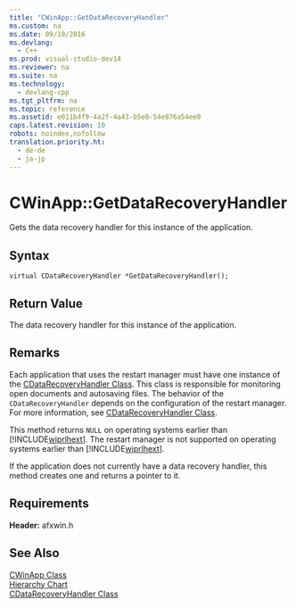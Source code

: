 ```yaml
---
title: "CWinApp::GetDataRecoveryHandler"
ms.custom: na
ms.date: 09/19/2016
ms.devlang: 
  - C++
ms.prod: visual-studio-dev14
ms.reviewer: na
ms.suite: na
ms.technology: 
  - devlang-cpp
ms.tgt_pltfrm: na
ms.topic: reference
ms.assetid: e011b4f9-4a2f-4a43-b5e0-54e876a54ee0
caps.latest.revision: 10
robots: noindex,nofollow
translation.priority.ht: 
  - de-de
  - ja-jp
---
```

# CWinApp::GetDataRecoveryHandler
Gets the data recovery handler for this instance of the application.  
  
## Syntax  
  
```  
virtual CDataRecoveryHandler *GetDataRecoveryHandler();  
```  
  
## Return Value  
 The data recovery handler for this instance of the application.  
  
## Remarks  
 Each application that uses the restart manager must have one instance of the [CDataRecoveryHandler Class](../vs140/CDataRecoveryHandler-Class.md). This class is responsible for monitoring open documents and autosaving files. The behavior of the `CDataRecoveryHandler` depends on the configuration of the restart manager. For more information, see [CDataRecoveryHandler Class](../vs140/CDataRecoveryHandler-Class.md).  
  
 This method returns `NULL` on operating systems earlier than [!INCLUDE[wiprlhext](../vs140/includes/wiprlhext_md.md)]. The restart manager is not supported on operating systems earlier than [!INCLUDE[wiprlhext](../vs140/includes/wiprlhext_md.md)].  
  
 If the application does not currently have a data recovery handler, this method creates one and returns a pointer to it.  
  
## Requirements  
 **Header:** afxwin.h  
  
## See Also  
 [CWinApp Class](../vs140/CWinApp-Class.md)   
 [Hierarchy Chart](../vs140/Hierarchy-Chart.md)   
 [CDataRecoveryHandler Class](../vs140/CDataRecoveryHandler-Class.md)